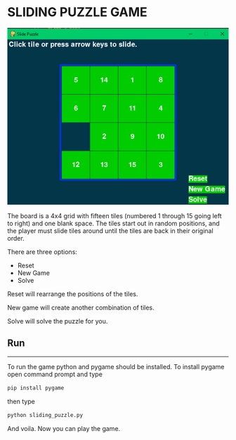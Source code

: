 # SLIDING PUZZLE GAME 


![](./game_screenshot.png)


The board is a 4x4 grid with fifteen tiles (numbered 1 through 15 going left to right) and one
blank space. The tiles start out in random positions, and the player must slide tiles around until
the tiles are back in their original order.


There are three options:

* Reset
* New Game
* Solve

Reset will rearrange the positions of the tiles.

New game will create another combination of tiles.

Solve will solve the puzzle for you.

## Run
---

To run the game python and pygame should be installed. 
To install pygame open command prompt and type
```BASH
pip install pygame
```

then type 
```BASH
python sliding_puzzle.py
```

And voila. Now you can play the game.



